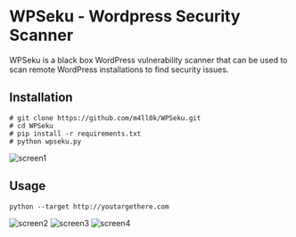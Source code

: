 # WPSeku - Wordpress Security Scanner 
WPSeku is a black box WordPress vulnerability scanner that can be used to scan remote WordPress installations to find security issues.

## Installation
```
# git clone https://github.com/m4ll0k/WPSeku.git
# cd WPSeku
# pip install -r requirements.txt
# python wpseku.py
```

![screen1](https://camo.githubusercontent.com/ae86d06707213143fb5b9ffafbf2b74a97c22308/687474703a2f2f692e696d6775722e636f6d2f6748526d73454d2e706e67)

## Usage
`python --target http://youtargethere.com`

![screen2](http://i.imgur.com/jSHWt0P.png)
![screen3](http://i.imgur.com/gGhmGdz.png)
![screen4](http://i.imgur.com/bBj8QdN.png)
